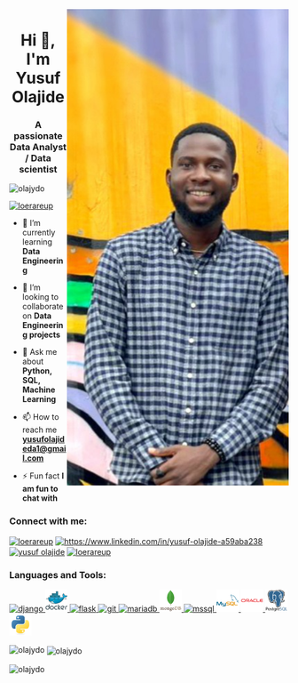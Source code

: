 <img align="right" alt="Coding" width="400" src="https://github.com/Olajydo/Olajydo/blob/masterr/20231016_192222.jpg?raw=true">
<h1 align="center">Hi 👋, I'm Yusuf Olajide</h1>
<h3 align="center">A passionate Data Analyst / Data scientist</h3>

<p align="left"> <img src="https://komarev.com/ghpvc/?username=olajydo&label=Profile%20views&color=0e75b6&style=flat" alt="olajydo" /> </p>

<p align="left"> <a href="https://twitter.com/loerareup" target="blank"><img src="https://img.shields.io/twitter/follow/loerareup?logo=twitter&style=for-the-badge" alt="loerareup" /></a> </p>

- 🌱 I’m currently learning **Data Engineering**

- 👯 I’m looking to collaborate on **Data Engineering projects**

- 💬 Ask me about **Python, SQL, Machine Learning**

- 📫 How to reach me **yusufolajideda1@gmail.com**

- ⚡ Fun fact **I am fun to chat with**

<h3 align="left">Connect with me:</h3>
<p align="left">
<a href="https://twitter.com/loerareup" target="blank"><img align="center" src="https://raw.githubusercontent.com/rahuldkjain/github-profile-readme-generator/master/src/images/icons/Social/twitter.svg" alt="loerareup" height="30" width="40" /></a>
<a href="https://linkedin.com/in/https://www.linkedin.com/in/yusuf-olajide-a59aba238" target="blank"><img align="center" src="https://raw.githubusercontent.com/rahuldkjain/github-profile-readme-generator/master/src/images/icons/Social/linked-in-alt.svg" alt="https://www.linkedin.com/in/yusuf-olajide-a59aba238" height="30" width="40" /></a>
<a href="https://kaggle.com/yusuf olajide" target="blank"><img align="center" src="https://raw.githubusercontent.com/rahuldkjain/github-profile-readme-generator/master/src/images/icons/Social/kaggle.svg" alt="yusuf olajide" height="30" width="40" /></a>
<a href="https://instagram.com/loerareup" target="blank"><img align="center" src="https://raw.githubusercontent.com/rahuldkjain/github-profile-readme-generator/master/src/images/icons/Social/instagram.svg" alt="loerareup" height="30" width="40" /></a>
</p>

<h3 align="left">Languages and Tools:</h3>
<p align="left"> <a href="https://www.djangoproject.com/" target="_blank" rel="noreferrer"> <img src="https://cdn.worldvectorlogo.com/logos/django.svg" alt="django" width="40" height="40"/> </a> <a href="https://www.docker.com/" target="_blank" rel="noreferrer"> <img src="https://raw.githubusercontent.com/devicons/devicon/master/icons/docker/docker-original-wordmark.svg" alt="docker" width="40" height="40"/> </a> <a href="https://flask.palletsprojects.com/" target="_blank" rel="noreferrer"> <img src="https://www.vectorlogo.zone/logos/pocoo_flask/pocoo_flask-icon.svg" alt="flask" width="40" height="40"/> </a> <a href="https://git-scm.com/" target="_blank" rel="noreferrer"> <img src="https://www.vectorlogo.zone/logos/git-scm/git-scm-icon.svg" alt="git" width="40" height="40"/> </a> <a href="https://mariadb.org/" target="_blank" rel="noreferrer"> <img src="https://www.vectorlogo.zone/logos/mariadb/mariadb-icon.svg" alt="mariadb" width="40" height="40"/> </a> <a href="https://www.mongodb.com/" target="_blank" rel="noreferrer"> <img src="https://raw.githubusercontent.com/devicons/devicon/master/icons/mongodb/mongodb-original-wordmark.svg" alt="mongodb" width="40" height="40"/> </a> <a href="https://www.microsoft.com/en-us/sql-server" target="_blank" rel="noreferrer"> <img src="https://www.svgrepo.com/show/303229/microsoft-sql-server-logo.svg" alt="mssql" width="40" height="40"/> </a> <a href="https://www.mysql.com/" target="_blank" rel="noreferrer"> <img src="https://raw.githubusercontent.com/devicons/devicon/master/icons/mysql/mysql-original-wordmark.svg" alt="mysql" width="40" height="40"/> </a> <a href="https://www.oracle.com/" target="_blank" rel="noreferrer"> <img src="https://raw.githubusercontent.com/devicons/devicon/master/icons/oracle/oracle-original.svg" alt="oracle" width="40" height="40"/> </a> <a href="https://www.postgresql.org" target="_blank" rel="noreferrer"> <img src="https://raw.githubusercontent.com/devicons/devicon/master/icons/postgresql/postgresql-original-wordmark.svg" alt="postgresql" width="40" height="40"/> </a> <a href="https://www.python.org" target="_blank" rel="noreferrer"> <img src="https://raw.githubusercontent.com/devicons/devicon/master/icons/python/python-original.svg" alt="python" width="40" height="40"/> </a> </p>

<p><img align="left" src="https://github-readme-stats.vercel.app/api/top-langs?username=olajydo&show_icons=true&locale=en&layout=compact" alt="olajydo" /></p>

<p>&nbsp;<img align="center" src="https://github-readme-stats.vercel.app/api?username=olajydo&show_icons=true&locale=en" alt="olajydo" /></p>

<p><img align="center" src="https://github-readme-streak-stats.herokuapp.com/?user=olajydo&" alt="olajydo" /></p>
